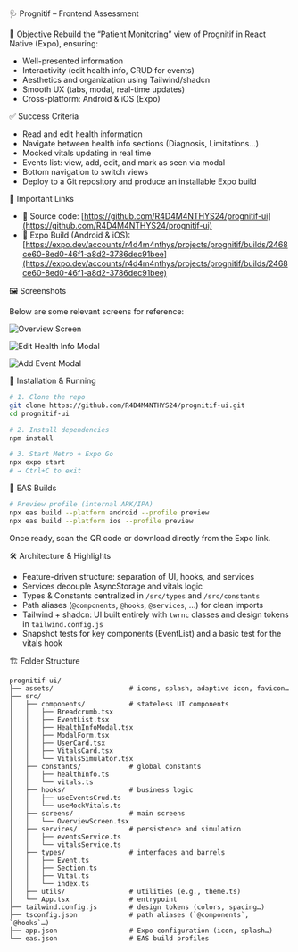 🩺 Prognitif – Frontend Assessment

🎯 Objective Rebuild the “Patient Monitoring” view of Prognitif in React Native (Expo), ensuring:

* Well-presented information
* Interactivity (edit health info, CRUD for events)
* Aesthetics and organization using Tailwind/shadcn
* Smooth UX (tabs, modal, real-time updates)
* Cross-platform: Android & iOS (Expo)

✅ Success Criteria

* Read and edit health information
* Navigate between health info sections (Diagnosis, Limitations…)
* Mocked vitals updating in real time
* Events list: view, add, edit, and mark as seen via modal
* Bottom navigation to switch views
* Deploy to a Git repository and produce an installable Expo build

🔗 Important Links

* 🐙 Source code: [https://github.com/R4D4M4NTHYS24/prognitif-ui](https://github.com/R4D4M4NTHYS24/prognitif-ui)
* 📱 Expo Build (Android & iOS): [https://expo.dev/accounts/r4d4m4nthys/projects/prognitif/builds/2468ce60-8ed0-46f1-a8d2-3786dec91bee](https://expo.dev/accounts/r4d4m4nthys/projects/prognitif/builds/2468ce60-8ed0-46f1-a8d2-3786dec91bee)

🖼️ Screenshots

Below are some relevant screens for reference:

![Overview Screen](./screenshots/screenshot1.jpg)

![Edit Health Info Modal](./screenshots/screenshot2.jpg)

![Add Event Modal](./screenshots/screenshot3.jpg)

🚀 Installation & Running

```bash
# 1. Clone the repo
git clone https://github.com/R4D4M4NTHYS24/prognitif-ui.git
cd prognitif-ui

# 2. Install dependencies
npm install

# 3. Start Metro + Expo Go
npx expo start
# → Ctrl+C to exit
```

📱 EAS Builds

```bash
# Preview profile (internal APK/IPA)
npx eas build --platform android --profile preview
npx eas build --platform ios --profile preview
```

Once ready, scan the QR code or download directly from the Expo link.

🛠 Architecture & Highlights

* Feature-driven structure: separation of UI, hooks, and services
* Services decouple AsyncStorage and vitals logic
* Types & Constants centralized in `/src/types` and `/src/constants`
* Path aliases (`@components`, `@hooks`, `@services`, …) for clean imports
* Tailwind + shadcn: UI built entirely with `twrnc` classes and design tokens in `tailwind.config.js`
* Snapshot tests for key components (EventList) and a basic test for the vitals hook

🏗️ Folder Structure

```
prognitif-ui/
├── assets/                   # icons, splash, adaptive icon, favicon…
├── src/
│   ├── components/           # stateless UI components
│   │   ├── Breadcrumb.tsx
│   │   ├── EventList.tsx
│   │   ├── HealthInfoModal.tsx
│   │   ├── ModalForm.tsx
│   │   ├── UserCard.tsx
│   │   ├── VitalsCard.tsx
│   │   └── VitalsSimulator.tsx
│   ├── constants/            # global constants
│   │   ├── healthInfo.ts
│   │   └── vitals.ts
│   ├── hooks/                # business logic
│   │   ├── useEventsCrud.ts
│   │   └── useMockVitals.ts
│   ├── screens/              # main screens
│   │   └── OverviewScreen.tsx
│   ├── services/             # persistence and simulation
│   │   ├── eventsService.ts
│   │   └── vitalsService.ts
│   ├── types/                # interfaces and barrels
│   │   ├── Event.ts
│   │   ├── Section.ts
│   │   ├── Vital.ts
│   │   └── index.ts
│   ├── utils/                # utilities (e.g., theme.ts)
│   └── App.tsx               # entrypoint
├── tailwind.config.js        # design tokens (colors, spacing…)
├── tsconfig.json             # path aliases (`@components`, `@hooks`…)
├── app.json                  # Expo configuration (icon, splash…)
└── eas.json                  # EAS build profiles
```
